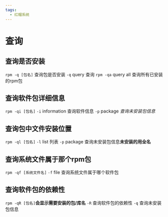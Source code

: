 ```yaml
---
tags:
  - 红帽系统
---
```

# 查询

## 查询是否安装

`rpm -q [包名]`  查询包是否安装
`-q` query 查询
`rpm -qa` query all 查询所有已安装的rpm包

## 查询软件包详细信息

`rpm -qi [包名]` 
`-i` information 查询软件信息
`-p` package _查询未安装包信息_

## 查询包中文件安装位置

`rpm -ql [包名]`
`-l` list 列表
`-p` package 查询未安装包信息**未安装的用全名**

## 查询系统文件属于那个rpm包

`rpm -qf [系统文件名]`
`-f` file 查询系统文件属于哪个软件包

## 查询软件包的依赖性

`rpm -qR [包名]`**会显示需要安装的包/库名**
`-R` 查询软件包的依赖性
`-q` 查询未安装包信息




